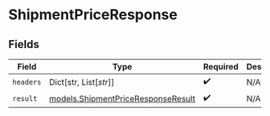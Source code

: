 # ShipmentPriceResponse


## Fields

| Field                                                                          | Type                                                                           | Required                                                                       | Description                                                                    |
| ------------------------------------------------------------------------------ | ------------------------------------------------------------------------------ | ------------------------------------------------------------------------------ | ------------------------------------------------------------------------------ |
| `headers`                                                                      | Dict[str, List[*str*]]                                                         | :heavy_check_mark:                                                             | N/A                                                                            |
| `result`                                                                       | [models.ShipmentPriceResponseResult](../models/shipmentpriceresponseresult.md) | :heavy_check_mark:                                                             | N/A                                                                            |
